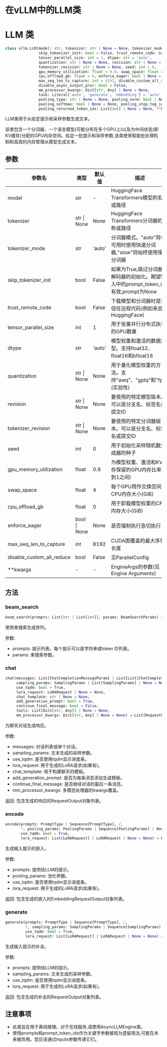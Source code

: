 # 在vLLM中的LLM类

# LLM 类

```python
class vllm.LLM(model: str, tokenizer: str | None = None, tokenizer_mode: str = 'auto', 
               skip_tokenizer_init: bool = False, trust_remote_code: bool = False, 
               tensor_parallel_size: int = 1, dtype: str = 'auto', 
               quantization: str | None = None, revision: str | None = None, 
               tokenizer_revision: str | None = None, seed: int = 0, 
               gpu_memory_utilization: float = 0.9, swap_space: float = 4, 
               cpu_offload_gb: float = 0, enforce_eager: bool | None = None, 
               max_seq_len_to_capture: int = 8192, disable_custom_all_reduce: bool = False, 
               disable_async_output_proc: bool = False, 
               mm_processor_kwargs: Dict[str, Any] | None = None, 
               task: Literal['auto', 'generate', 'embedding'] = 'auto', 
               pooling_type: str | None = None, pooling_norm: bool | None = None, 
               pooling_softmax: bool | None = None, pooling_step_tag_id: int | None = None, 
               pooling_returned_token_ids: List[int] | None = None, **kwargs)
```

LLM类用于从给定提示和采样参数生成文本。

该类包含一个分词器、一个语言模型(可能分布在多个GPU上)以及为中间状态(即KV缓存)分配的GPU内存空间。给定一批提示和采样参数,该类使用智能批处理机制和高效的内存管理从模型生成文本。

## 参数

| 参数名 | 类型 | 默认值 | 描述 |
|--------|------|--------|------|
| model | str | - | HuggingFace Transformers模型的名称或路径 |
| tokenizer | str \| None | None | HuggingFace Transformers分词器的名称或路径 |
| tokenizer_mode | str | 'auto' | 分词器模式。"auto"将在可用时使用快速分词器,"slow"将始终使用慢速分词器 |
| skip_tokenizer_init | bool | False | 如果为True,跳过分词器和解码器的初始化。期望输入中的prompt_token_ids有效,prompt为None |
| trust_remote_code | bool | False | 下载模型和分词器时是否信任远程代码(例如来自HuggingFace) |
| tensor_parallel_size | int | 1 | 用于张量并行分布式执行的GPU数量 |
| dtype | str | 'auto' | 模型权重和激活的数据类型。支持float32、float16和bfloat16 |
| quantization | str \| None | None | 用于量化模型权重的方法。支持"awq"、"gptq"和"fp8"(实验性) |
| revision | str \| None | None | 要使用的特定模型版本。可以是分支名、标签名或提交ID |
| tokenizer_revision | str \| None | None | 要使用的特定分词器版本。可以是分支名、标签名或提交ID |
| seed | int | 0 | 用于初始化采样随机数生成器的种子 |
| gpu_memory_utilization | float | 0.9 | 为模型权重、激活和KV缓存保留的GPU内存比率(0到1之间) |
| swap_space | float | 4 | 每个GPU用作交换空间的CPU内存大小(GiB) |
| cpu_offload_gb | float | 0 | 用于卸载模型权重的CPU内存大小(GiB) |
| enforce_eager | bool \| None | None | 是否强制执行急切执行 |
| max_seq_len_to_capture | int | 8192 | CUDA图覆盖的最大序列长度 |
| disable_custom_all_reduce | bool | False | 见ParallelConfig |
| **kwargs | - | - | EngineArgs的参数(见Engine Arguments) |

## 方法

### beam_search

```python
beam_search(prompts: List[str | List[int]], params: BeamSearchParams) → List[BeamSearchOutput]
```

使用束搜索生成序列。

参数:
- prompts: 提示列表。每个提示可以是字符串或token ID列表。
- params: 束搜索参数。

### chat

```python
chat(messages: List[ChatCompletionMessageParam] | List[List[ChatCompletionMessageParam]], 
     sampling_params: SamplingParams | List[SamplingParams] | None = None,
     use_tqdm: bool = True, 
     lora_request: LoRARequest | None = None,
     chat_template: str | None = None,
     add_generation_prompt: bool = True,
     continue_final_message: bool = False,
     tools: List[Dict[str, Any]] | None = None,
     mm_processor_kwargs: Dict[str, Any] | None = None) → List[RequestOutput]
```

为聊天对话生成响应。

参数:
- messages: 对话列表或单个对话。
- sampling_params: 文本生成的采样参数。
- use_tqdm: 是否使用tqdm显示进度条。
- lora_request: 用于生成的LoRA请求(如果有)。
- chat_template: 用于构建聊天的模板。
- add_generation_prompt: 是否为每条消息添加生成模板。
- continue_final_message: 是否继续对话的最后一条消息。
- mm_processor_kwargs: 多模态处理器的kwargs覆盖。

返回:
包含生成的响应的RequestOutput对象列表。

### encode

```python
encode(prompts: PromptType | Sequence[PromptType], /, 
       *, pooling_params: PoolingParams | Sequence[PoolingParams] | None = None,
       use_tqdm: bool = True,
       lora_request: List[LoRARequest] | LoRARequest | None = None) → List[EmbeddingRequestOutput]
```

生成输入提示的嵌入。

参数:
- prompts: 提供给LLM的提示。
- pooling_params: 池化参数。
- use_tqdm: 是否使用tqdm显示进度条。
- lora_request: 用于生成的LoRA请求(如果有)。

返回:
包含生成的嵌入的EmbeddingRequestOutput对象列表。

### generate

```python
generate(prompts: PromptType | Sequence[PromptType], /, 
         *, sampling_params: SamplingParams | Sequence[SamplingParams] | None = None,
         use_tqdm: bool = True,
         lora_request: List[LoRARequest] | LoRARequest | None = None) → List[RequestOutput]
```

生成输入提示的补全。

参数:
- prompts: 提供给LLM的提示。
- sampling_params: 文本生成的采样参数。
- use_tqdm: 是否使用tqdm显示进度条。
- lora_request: 用于生成的LoRA请求(如果有)。

返回:
包含生成的补全的RequestOutput对象列表。

## 注意事项

- 此类旨在用于离线推理。对于在线服务,请使用AsyncLLMEngine类。
- 使用prompts和prompt_token_ids作为关键字参数被视为遗留用法,可能在未来被弃用。您应该通过inputs参数传递它们。